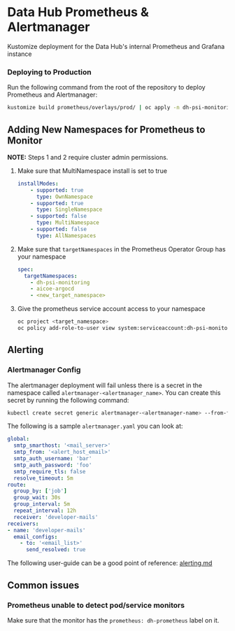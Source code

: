 # Data Hub Prometheus & Alertmanager

Kustomize deployment for the Data Hub's internal Prometheus and Grafana instance

### Deploying to Production

Run the following command from the root of the repository to deploy Prometheus and Alertmanager:

```bash
kustomize build prometheus/overlays/prod/ | oc apply -n dh-psi-monitoring -f -
```

## Adding New Namespaces for Prometheus to Monitor

**NOTE:** Steps 1 and 2 require cluster admin permissions.

1. Make sure that MultiNamespace install is set to true

    ```yaml
    installModes:
        - supported: true
          type: OwnNamespace
        - supported: true
          type: SingleNamespace
        - supported: false
          type: MultiNamespace
        - supported: false
          type: AllNamespaces
    ```

2. Make sure that `targetNamespaces` in the Prometheus Operator Group has your namespace

    ```yaml
    spec:
      targetNamespaces:
        - dh-psi-monitoring
        - aicoe-argocd
        - <new_target_namespace>
    ```

3. Give the prometheus service account access to your namespace

    ```bash
    oc project <target_namespace>
    oc policy add-role-to-user view system:serviceaccount:dh-psi-monitoring:monitoring-sa
    ```

## Alerting

### Alertmanager Config

The alertmanager deployment will fail unless there is a secret in the namespace called `alertmanager-<alertmanager_name>`.
You can create this secret by running the following command:

```bash
kubectl create secret generic alertmanager-<alertmanager-name> --from-file=alertmanager.yaml
```

The following is a sample `alertmanager.yaml` you can look at:

```yaml
global:
  smtp_smarthost: '<mail_server>'
  smtp_from: '<alert_host_email>'
  smtp_auth_username: 'bar'
  smtp_auth_password: 'foo'
  smtp_require_tls: false
  resolve_timeout: 5m
route:
  group_by: ['job']
  group_wait: 30s
  group_interval: 5m
  repeat_interval: 12h
  receiver: 'developer-mails'
receivers:
- name: 'developer-mails'
  email_configs:
    - to: '<email_list>'
      send_resolved: true
```

The following user-guide can be a good point of reference: [alerting.md](https://github.com/coreos/prometheus-operator/blob/master/Documentation/user-guides/alerting.md)

## Common issues

### Prometheus unable to detect pod/service monitors

Make sure that the monitor has the `prometheus: dh-prometheus` label on it.
